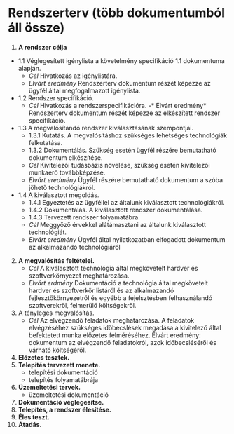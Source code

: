 # Rendszerterv (több dokumentumból áll össze)
 
1. **A rendszer célja**
- 1.1 Véglegesített igénylista a követelmény specifikáció 1.1 dokumentuma alapján.
	- *Cél*
Hivatkozás az igénylistára.
	- *Elvárt eredmény*
Rendszerterv dokumentum részét képezze az ügyfél által megfogalmazott igénylista.
- 1.2 Rendszer specifikáció.
	- *Cél*
Hivatkozás a rendszerspecifikációra.
	-* Elvárt eredmény*
Rendszerterv dokumentum részét képezze az elkészített rendszer specifikáció.
- 1.3 A megvalósítandó rendszer kiválasztásának szempontjai.
	- 1.3.1 Kutatás. A megvalósításhoz szükséges lehetséges technológiák felkutatása. 
	- 1.3.2 Dokumentálás. Szükség esetén ügyfél részére bemutatható dokumentum elkészítése.
	- *Cél* 
Kivitelezői tudásbázis növelése, szükség esetén kivitelezői munkaerő továbbképzése.
	- *Elvárt eredmény*
Ügyfél részére bemutatható dokumentum a szóba jöhető technológiákról.
- 1.4 A kiválasztott megoldás.
	- 1.4.1 Egyeztetés az ügyféllel az általunk kiválasztott technológiákról.
	- 1.4.2 Dokumentálás. A kiválasztott rendszer dokumentálása.
	- 1.4.3 Tervezett rendszer folyamatábra.
	- *Cél* 
Meggyőző érvekkel alátámasztani az általunk kiválasztott technológiát.
	- *Elvárt eredmény*
Ügyfél által nyilatkozatban elfogadott dokumentum az alkalmazandó technológiáról				
2. **A megvalósítás feltételei.**
	- *Cél*
A kiválasztott technológia által megkövetelt hardver és szoftverkörnyezet meghatározása.
	- *Elvárt erdmény*
Dokumentáció a technológia által megkövetelt hardver és szoftverkör listáról és az alkalmazandó fejlesztőkörnyezetről és egyébb a fejelsztésben felhasználandó szoftverekről, felmerülő költségekről.
3. A tényleges megvalósítás.
	- *Cél*
Az elvégzendő feladatok meghatározása. A feladatok elvégzéséhez szükséges időbecslések megadása a kivitelező által befektetett munka előzetes felméréséhez. Elvárt eredmény: dokumentum az elvégzendő feladatokról, azok időbecsléséről és várható költségéről.
4. **Előzetes tesztek.**
5. **Telepítés tervezett menete.**
	- telepítési dokumentáció
	- telepítés folyamatábrája
6. **Üzemeltetési tervek.**
	- üzemeltetési dokumentáció
7. **Dokumentáció véglegesítse.**
8. **Telepítés, a rendszer élesítése.**
9. **Éles teszt.**
10. **Átadás.**
